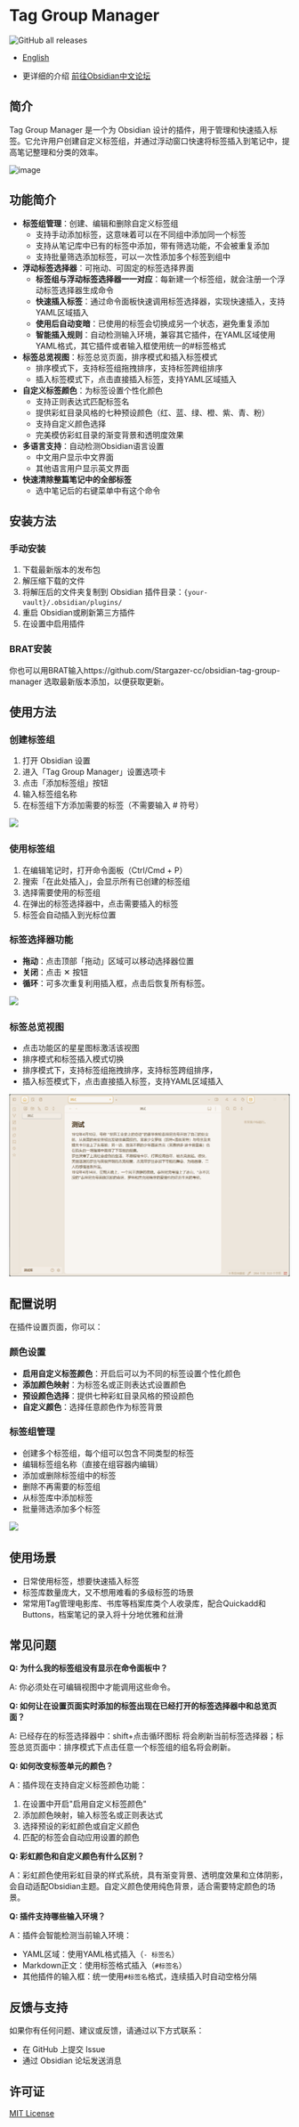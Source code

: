 # Tag Group Manager

![GitHub all releases](https://img.shields.io/github/downloads/stargazer-cc/obsidian-tag-group-manager/total?color=success)

- [English](https://github.com/Stargazer-cc/addtags/blob/main/README-EN.md)   

- 更详细的介绍 [前往Obsidian中文论坛](https://forum-zh.obsidian.md/t/topic/47614)

## 简介

Tag Group Manager 是一个为 Obsidian 设计的插件，用于管理和快速插入标签。它允许用户创建自定义标签组，并通过浮动窗口快速将标签插入到笔记中，提高笔记整理和分类的效率。

![image](https://github.com/user-attachments/assets/0e1ab649-68c0-443e-b7a5-6f0ee23aa258)


## 功能简介

- **标签组管理**：创建、编辑和删除自定义标签组
  - 支持手动添加标签，这意味着可以在不同组中添加同一个标签
  - 支持从笔记库中已有的标签中添加，带有筛选功能，不会被重复添加
  - 支持批量筛选添加标签，可以一次性添加多个标签到组中
- **浮动标签选择器**：可拖动、可固定的标签选择界面
  - **标签组与浮动标签选择器一一对应**：每新建一个标签组，就会注册一个浮动标签选择器生成命令
  - **快速插入标签**：通过命令面板快速调用标签选择器，实现快速插入，支持YAML区域插入
  - **使用后自动变暗**：已使用的标签会切换成另一个状态，避免重复添加
  - **智能插入规则**：自动检测输入环境，兼容其它插件，在YAML区域使用YAML格式，其它插件或者输入框使用统一的#标签格式
- **标签总览视图**：标签总览页面，排序模式和插入标签模式
  - 排序模式下，支持标签组拖拽排序，支持标签跨组排序
  - 插入标签模式下，点击直接插入标签，支持YAML区域插入
- **自定义标签颜色**：为标签设置个性化颜色
  - 支持正则表达式匹配标签名
  - 提供彩虹目录风格的七种预设颜色（红、蓝、绿、橙、紫、青、粉）
  - 支持自定义颜色选择
  - 完美模仿彩虹目录的渐变背景和透明度效果
- **多语言支持**：自动检测Obsidian语言设置
  - 中文用户显示中文界面
  - 其他语言用户显示英文界面
- **快速清除整篇笔记中的全部标签**
  - 选中笔记后的右键菜单中有这个命令

  

## 安装方法

### 手动安装

1. 下载最新版本的发布包
2. 解压缩下载的文件
3. 将解压后的文件夹复制到 Obsidian 插件目录：`{your-vault}/.obsidian/plugins/`
4. 重启 Obsidian或刷新第三方插件
5. 在设置中启用插件

### BRAT安装

你也可以用BRAT输入https://github.com/Stargazer-cc/obsidian-tag-group-manager 选取最新版本添加，以便获取更新。

## 使用方法

### 创建标签组

1. 打开 Obsidian 设置
2. 进入「Tag Group Manager」设置选项卡
3. 点击「添加标签组」按钮
4. 输入标签组名称
5. 在标签组下方添加需要的标签（不需要输入 # 符号）

![](https://github.com/Stargazer-cc/obsidian-tag-group-manager/blob/main/4.gif)

### 使用标签组

1. 在编辑笔记时，打开命令面板（Ctrl/Cmd + P）
2. 搜索「在此处插入」，会显示所有已创建的标签组
3. 选择需要使用的标签组
4. 在弹出的标签选择器中，点击需要插入的标签
5. 标签会自动插入到光标位置

### 标签选择器功能

- **拖动**：点击顶部「拖动」区域可以移动选择器位置
- **关闭**：点击 ✕ 按钮
- **循环**：可多次重复利用插入框，点击后恢复所有标签。

![](https://github.com/Stargazer-cc/obsidian-tag-group-manager/blob/main/3.gif)

### 标签总览视图
- 点击功能区的星星图标激活该视图
- 排序模式和标签插入模式切换
- 排序模式下，支持标签组拖拽排序，支持标签跨组排序，
- 插入标签模式下，点击直接插入标签，支持YAML区域插入

![](https://github.com/Stargazer-cc/obsidian-tag-group-manager/blob/main/6.gif)

## 配置说明

在插件设置页面，你可以：

### 颜色设置
- **启用自定义标签颜色**：开启后可以为不同的标签设置个性化颜色
- **添加颜色映射**：为标签名或正则表达式设置颜色
- **预设颜色选择**：提供七种彩虹目录风格的预设颜色
- **自定义颜色**：选择任意颜色作为标签背景

### 标签组管理
- 创建多个标签组，每个组可以包含不同类型的标签
- 编辑标签组名称（直接在组容器内编辑）
- 添加或删除标签组中的标签
- 删除不再需要的标签组
- 从标签库中添加标签
- 批量筛选添加多个标签

![](https://github.com/Stargazer-cc/obsidian-tag-group-manager/blob/main/4.png)

## 使用场景
- 日常使用标签，想要快速插入标签
- 标签库数量庞大，又不想用难看的多级标签的场景
- 常常用Tag管理电影库、书库等档案库类个人收录库，配合Quickadd和Buttons，档案笔记的录入将十分地优雅和丝滑
  
## 常见问题

**Q: 为什么我的标签组没有显示在命令面板中？**

A: 你必须处在可编辑视图中才能调用这些命令。

**Q: 如何让在设置页面实时添加的标签出现在已经打开的标签选择器中和总览页面？**

A: 已经存在的标签选择器中：shift+点击循环图标 将会刷新当前标签选择器；标签总览页面中：排序模式下点击任意一个标签组的组名将会刷新。

**Q: 如何改变标签单元的颜色？**

A：插件现在支持自定义标签颜色功能：
1. 在设置中开启"启用自定义标签颜色"
2. 添加颜色映射，输入标签名或正则表达式
3. 选择预设的彩虹颜色或自定义颜色
4. 匹配的标签会自动应用设置的颜色

**Q: 彩虹颜色和自定义颜色有什么区别？**

A：彩虹颜色使用彩虹目录的样式系统，具有渐变背景、透明度效果和立体阴影，会自动适配Obsidian主题。自定义颜色使用纯色背景，适合需要特定颜色的场景。

**Q: 插件支持哪些输入环境？**

A：插件会智能检测当前输入环境：
- YAML区域：使用YAML格式插入（`- 标签名`）
- Markdown正文：使用标签格式插入（`#标签名`）
- 其他插件的输入框：统一使用`#标签名`格式，连续插入时自动空格分隔


## 反馈与支持

如果你有任何问题、建议或反馈，请通过以下方式联系：

- 在 GitHub 上提交 Issue
- 通过 Obsidian 论坛发送消息

## 许可证

[MIT License](LICENSE)
